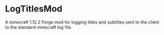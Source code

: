 # LogTitlesMod
A minecraft 1.12.2 Forge mod for logging titles and subtitles sent to the client to the standard minecraft log file.
